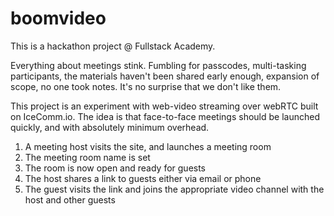 # boomvideo

This is a hackathon project @ Fullstack Academy.

Everything about meetings stink. Fumbling for passcodes, multi-tasking participants, the materials haven't been shared early enough, expansion of scope, no one took notes. It's no surprise that we don't like them.

This project is an experiment with web-video streaming over webRTC built on IceComm.io. The idea is that face-to-face meetings should be launched quickly, and with absolutely minimum overhead.

1. A meeting host visits the site, and launches a meeting room
2. The meeting room name is set
3. The room is now open and ready for guests
4. The host shares a link to guests either via email or phone
5. The guest visits the link and joins the appropriate video channel with the host and other guests
